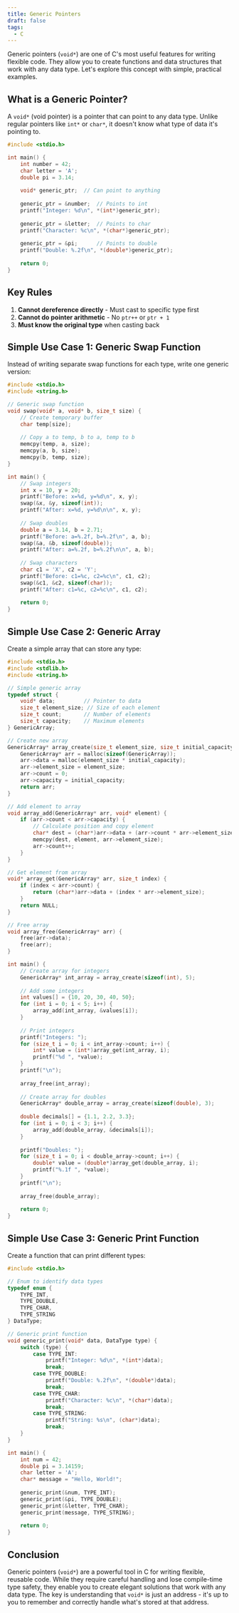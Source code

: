 ```yaml
---
title: Generic Pointers
draft: false
tags:
  - C
---
```



Generic pointers (`void*`) are one of C's most useful features for writing flexible code. They allow you to create functions and data structures that work with any data type. Let's explore this concept with simple, practical examples.

## What is a Generic Pointer?

A `void*` (void pointer) is a pointer that can point to any data type. Unlike regular pointers like `int*` or `char*`, it doesn't know what type of data it's pointing to.

```c
#include <stdio.h>

int main() {
    int number = 42;
    char letter = 'A';
    double pi = 3.14;
    
    void* generic_ptr;  // Can point to anything
    
    generic_ptr = &number;  // Points to int
    printf("Integer: %d\n", *(int*)generic_ptr);
    
    generic_ptr = &letter;  // Points to char
    printf("Character: %c\n", *(char*)generic_ptr);
    
    generic_ptr = &pi;      // Points to double
    printf("Double: %.2f\n", *(double*)generic_ptr);
    
    return 0;
}
```

## Key Rules

1. **Cannot dereference directly** - Must cast to specific type first
2. **Cannot do pointer arithmetic** - No `ptr++` or `ptr + 1`
3. **Must know the original type** when casting back

## Simple Use Case 1: Generic Swap Function

Instead of writing separate swap functions for each type, write one generic version:

```c
#include <stdio.h>
#include <string.h>

// Generic swap function
void swap(void* a, void* b, size_t size) {
    // Create temporary buffer
    char temp[size];
    
    // Copy a to temp, b to a, temp to b
    memcpy(temp, a, size);
    memcpy(a, b, size);
    memcpy(b, temp, size);
}

int main() {
    // Swap integers
    int x = 10, y = 20;
    printf("Before: x=%d, y=%d\n", x, y);
    swap(&x, &y, sizeof(int));
    printf("After: x=%d, y=%d\n\n", x, y);
    
    // Swap doubles
    double a = 3.14, b = 2.71;
    printf("Before: a=%.2f, b=%.2f\n", a, b);
    swap(&a, &b, sizeof(double));
    printf("After: a=%.2f, b=%.2f\n\n", a, b);
    
    // Swap characters
    char c1 = 'X', c2 = 'Y';
    printf("Before: c1=%c, c2=%c\n", c1, c2);
    swap(&c1, &c2, sizeof(char));
    printf("After: c1=%c, c2=%c\n", c1, c2);
    
    return 0;
}
```

## Simple Use Case 2: Generic Array

Create a simple array that can store any type:

```c
#include <stdio.h>
#include <stdlib.h>
#include <string.h>

// Simple generic array
typedef struct {
    void* data;         // Pointer to data
    size_t element_size; // Size of each element
    size_t count;       // Number of elements
    size_t capacity;    // Maximum elements
} GenericArray;

// Create new array
GenericArray* array_create(size_t element_size, size_t initial_capacity) {
    GenericArray* arr = malloc(sizeof(GenericArray));
    arr->data = malloc(element_size * initial_capacity);
    arr->element_size = element_size;
    arr->count = 0;
    arr->capacity = initial_capacity;
    return arr;
}

// Add element to array
void array_add(GenericArray* arr, void* element) {
    if (arr->count < arr->capacity) {
        // Calculate position and copy element
        char* dest = (char*)arr->data + (arr->count * arr->element_size);
        memcpy(dest, element, arr->element_size);
        arr->count++;
    }
}

// Get element from array
void* array_get(GenericArray* arr, size_t index) {
    if (index < arr->count) {
        return (char*)arr->data + (index * arr->element_size);
    }
    return NULL;
}

// Free array
void array_free(GenericArray* arr) {
    free(arr->data);
    free(arr);
}

int main() {
    // Create array for integers
    GenericArray* int_array = array_create(sizeof(int), 5);
    
    // Add some integers
    int values[] = {10, 20, 30, 40, 50};
    for (int i = 0; i < 5; i++) {
        array_add(int_array, &values[i]);
    }
    
    // Print integers
    printf("Integers: ");
    for (size_t i = 0; i < int_array->count; i++) {
        int* value = (int*)array_get(int_array, i);
        printf("%d ", *value);
    }
    printf("\n");
    
    array_free(int_array);
    
    // Create array for doubles
    GenericArray* double_array = array_create(sizeof(double), 3);
    
    double decimals[] = {1.1, 2.2, 3.3};
    for (int i = 0; i < 3; i++) {
        array_add(double_array, &decimals[i]);
    }
    
    printf("Doubles: ");
    for (size_t i = 0; i < double_array->count; i++) {
        double* value = (double*)array_get(double_array, i);
        printf("%.1f ", *value);
    }
    printf("\n");
    
    array_free(double_array);
    
    return 0;
}
```

## Simple Use Case 3: Generic Print Function

Create a function that can print different types:

```c
#include <stdio.h>

// Enum to identify data types
typedef enum {
    TYPE_INT,
    TYPE_DOUBLE,
    TYPE_CHAR,
    TYPE_STRING
} DataType;

// Generic print function
void generic_print(void* data, DataType type) {
    switch (type) {
        case TYPE_INT:
            printf("Integer: %d\n", *(int*)data);
            break;
        case TYPE_DOUBLE:
            printf("Double: %.2f\n", *(double*)data);
            break;
        case TYPE_CHAR:
            printf("Character: %c\n", *(char*)data);
            break;
        case TYPE_STRING:
            printf("String: %s\n", (char*)data);
            break;
    }
}

int main() {
    int num = 42;
    double pi = 3.14159;
    char letter = 'A';
    char* message = "Hello, World!";
    
    generic_print(&num, TYPE_INT);
    generic_print(&pi, TYPE_DOUBLE);
    generic_print(&letter, TYPE_CHAR);
    generic_print(message, TYPE_STRING);
    
    return 0;
}
```

## Conclusion

Generic pointers (`void*`) are a powerful tool in C for writing flexible, reusable code. While they require careful handling and lose compile-time type safety, they enable you to create elegant solutions that work with any data type. The key is understanding that `void*` is just an address - it's up to you to remember and correctly handle what's stored at that address.